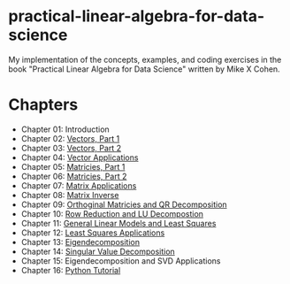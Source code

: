 # practical-linear-algebra-for-data-science
My implementation of the concepts, examples, and coding exercises in the book "Practical Linear Algebra for Data Science" written by Mike X Cohen.

# Chapters

- Chapter 01: Introduction
- Chapter 02: [Vectors, Part 1](02-vectors-pt1.ipynb)
- Chapter 03: [Vectors, Part 2](03-vectors-pt2.ipynb)
- Chapter 04: [Vector Applications](04-vector-applications.ipynb)
- Chapter 05: [Matricies, Part 1](05-matrices-pt1.ipynb)
- Chapter 06: [Matricies, Part 2](06-matrices-pt2.ipynb)
- Chapter 07: [Matrix Applications](07-matrix-applications.ipynb)
- Chapter 08: [Matrix Inverse](08-matrix-inverse.ipynb)
- Chapter 09: [Orthoginal Matricies and QR Decomposition](09-orthogonal-matrices-qr-decomposition.ipynb)
- Chapter 10: [Row Reduction and LU Decompostion](10-row-reduction-lu-decomposition.ipynb)
- Chapter 11: [General Linear Models and Least Squares](11-general-linear-models-least-squares.ipynb)
- Chapter 12: [Least Squares Applications](12-least-squares-applications.ipynb)
- Chapter 13: [Eigendecomposition](13-eigendecomposition.ipynb)
- Chapter 14: [Singular Value Decomposition](14-singular-value-decomposition.ipynb)
- Chapter 15: Eigendecomposition and SVD Applications
- Chapter 16: [Python Tutorial](16-python-tutorial.ipynb)